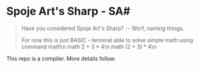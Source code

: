 # Spoje Art's Sharp - SA#

> Have you considered Spoje Art's Sharp? -- Worf, naming things.
> 
> For now this is just BASIC - terminal able to solve simple math using command math\n
> 	math 2 + 3 * 4\n
>	math (2 + 3) * 4\n

This repo is a compiler. More details follow.